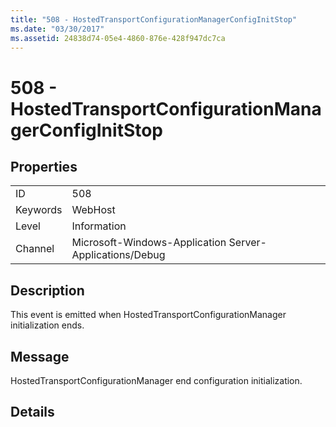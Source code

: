 ```yaml
---
title: "508 - HostedTransportConfigurationManagerConfigInitStop"
ms.date: "03/30/2017"
ms.assetid: 24838d74-05e4-4860-876e-428f947dc7ca
---
```

# 508 - HostedTransportConfigurationManagerConfigInitStop
## Properties  


|||  
|-|-|  
|ID|508|  
|Keywords|WebHost|  
|Level|Information|  
|Channel|Microsoft-Windows-Application Server-Applications/Debug|  

## Description  
 This event is emitted when HostedTransportConfigurationManager initialization ends.  

## Message  
 HostedTransportConfigurationManager end configuration initialization.  

## Details
